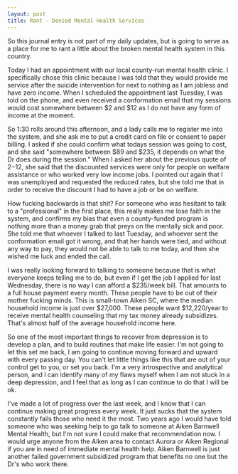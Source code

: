 ```yaml
---
layout: post
title: Rant - Denied Mental Health Services
---
```


So this journal entry is not part of my daily updates, but is going to serve as a place for me to rant a little about the broken mental health system in this country. 

Today I had an appointment with our local county-run mental health clinic. I specifically chose this clinic because I was told that they would provide me service after the suicide intervention for next to nothing as I am jobless and have zero income. When I scheduled the appointment last Tuesday, I was told on the phone, and even received a conformation email that my sessions would cost somewhere between $2 and $12 as I do not have any form of income at the moment. 

So 1:30 rolls around this afternoon, and a lady calls me to register me into the system, and she ask me to put a credit card on file or consent to paper billing. I asked if she could confirm what todays session was going to cost, and she said "somewhere between $89 and $235, it depends on what the Dr does during the session." When I asked her about the previous quote of $2-$12, she said that the discounted services were only for people on welfare assistance or who worked very low income jobs. I pointed out again that I was unemployed and requested the reduced rates, but she told me that in order to receive the discount I had to have a job or be on welfare. 

How fucking backwards is that shit? For someone who was hesitant to talk to a "professional" in the first place, this really makes me lose faith in the system, and confirms my bias that even a county-funded program is nothing more than a money grab that preys on the mentally sick and poor. She told me that whoever I talked to last Tuesday, and whoever sent the conformation email got it wrong, and that her hands were tied, and without any way to pay, they would not be able to talk to me today, and then she wished me luck and ended the call. 

I was really looking forward to talking to someone because that is what everyone keeps telling me to do, but even if I get the job I applied for last Wednesday, there is no way I can afford a $235/week bill.  That amounts to a full house payment every month. These people have to be out of their mother fucking minds. This is small-town Aiken SC, where the median household income is just over $27,000. These people want $12,220/year to receive mental health counseling that my tax money already subsidizes. That's almost half of the average household income here. 

So one of the most important things to recover from depression is to develop a plan, and to build routines that make life easier. I'm not going to let this set me back, I am going to continue moving forward and upward with every passing day. You can't let little things like this that are out of your control get to you, or set you back. I'm a very introspective and analytical person, and I can identify many of my flaws myself when I am not stuck in a deep depression, and I feel that as long as I can continue to do that I will be ok. 

I've made a lot of progress over the last week, and I know that I can continue making great progress every week. It just sucks that the system constantly fails those who need it the most. Two years ago I would have told someone who was seeking help to go talk to someone at Aiken Barnwell Mental Health, but I'm not sure I could make that recommendation now. I would urge anyone from the Aiken area to contact Aurora or Aiken Regional if you are in need of immediate mental health help. Aiken Barnwell is just another failed government subsidized program that benefits no one but the Dr's who work there. 

